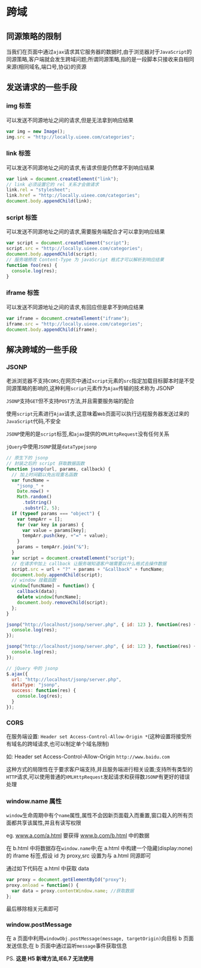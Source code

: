 # 跨域

## 同源策略的限制

当我们在页面中通过`ajax`请求其它服务器的数据时,由于浏览器对于`JavaScript`的同源策略,客户端就会发生跨域问题;所谓同源策略,指的是一段脚本只接收来自相同来源(相同域名,端口号,协议)的资源

## 发送请求的一些手段

### img 标签

可以发送不同源地址之间的请求,但是无法拿到响应结果

```js
var img = new Image();
img.src = "http://locally.uieee.com/categories";
```

### link 标签

可以发送不同源地址之间的请求,有请求但是仍然拿不到响应结果

```js
var link = document.createElement("link");
// link 必须设置它的 rel 关系才会做请求
link.rel = "stylesheet";
link.href = "http://locally.uieee.com/categories";
document.body.appendChild(link);
```

### script 标签

可以发送不同源地址之间的请求,需要服务端配合才可以拿到响应结果

```js
var script = document.createElement("script");
script.src = "http://locally.uieee.com/categories";
document.body.appendChild(script);
// 服务端修改 Content-Type 为 javaScript 格式才可以解析到响应结果
function foo(res) {
  console.log(res);
}
```

### iframe 标签

可以发送不同源地址之间的请求,有回应但是拿不到响应结果

```js
var iframe = document.createElement("iframe");
iframe.src = "http://locally.uieee.com/categories";
document.body.appendChild(iframe);
```

## 解决跨域的一些手段

### JSONP

老派浏览器不支持`CORS`;在网页中通过`script`元素的`src`指定加载目标脚本时是不受同源策略的影响的,这种利用`script`元素作为`Ajax`传输的技术称为 JSONP

`JSONP`支持`GET`但不支持`POST`方法,并且需要服务端的配合

使用`script`元素进行`Ajax`请求,这意味着`Web`页面可以执行远程服务器发送过来的`JavaScript`代码,不安全

`JSONP`使用的是`script`标签,和`ajax`提供的`XMLHttpRequest`没有任何关系

`jQuery`中使用`JSONP`就是`dataTypejsonp`

```js
// 原生下的 jsonp
// 封装之后的 script 获取数据函数
function jsonp(url, params, callback) {
  // 加上时间戳以免出现重名函数
  var funcName =
    "jsonp_" +
    Date.now() +
    Math.random()
      .toString()
      .substr(2, 5);
  if (typeof params === "object") {
    var tempArr = [];
    for (var key in params) {
      var value = params[key];
      tempArr.push(key, +"=" + value);
    }
    params = tempArr.join("&");
  }
  var script = document.createElement("script");
  // 在请求中加上 callback 让服务端知道客户端需要以什么格式去操作数据
  script.src = url + "?" + params + "&callback" + funcName;
  document.body.appendChild(script);
  // window 挂载函数
  window[funcName] = function() {
    callback(data);
    delete window[funcName];
    document.body.removeChild(script);
  };
}

jsonp("http://localhost/jsonp/server.php", { id: 123 }, function(res) {
  console.log(res);
});

jsonp("http://localhost/jsonp/server.php", { id: 123 }, function(res) {
  console.log(res);
});

// jQuery 中的 jsonp
$.ajax({
  url: "http://localhost/jsonp/server.php",
  dataType: "jsonp",
  success: function(res) {
    console.log(res);
  }
});
```

### CORS

在服务端设置: `Header set Access-Control-Allow-Origin *`(这种设置将接受所有域名的跨域请求,也可以制定单个域名限制)

如: Header set Access-Control-Allow-Origin `http://www.baidu.com`

这种方式的局限性在于要求客户端支持,并且服务端进行相关设置;支持所有类型的`HTTP`请求,可以使用普通的`XMLHttpRequest`发起请求和获得数`JSONP`有更好的错误处理

### window.name 属性

`window`生命周期中有个`name`属性,属性不会因新页面载入而重置,窗口载入的所有页面都共享该属性,并且有读写权限

eg. www.a.com/a.html 要获得 www.b.com/b.html 中的数据

在 b.html 中将数据存在`window.name`中;在 a.html 中构建一个隐藏(display:none)的 iframe 标签,假设 id 为 proxy,src 设置为与 a.html 同源即可

通过如下代码在 a.html 中获取 data

```js
var proxy = document.getElementById("proxy");
proxy.onload = function() {
  var data = proxy.contentWindow.name; //获取数据
};
```

最后移除相关元素即可

### window.postMessage

在 a 页面中利用`windowObj.postMessage(message, targetOrigin)`向目标 b 页面发送信息;在 b 页面中通过监听`message`事件获取信息

PS. **这是 H5 新增方法,IE6.7 无法使用**

